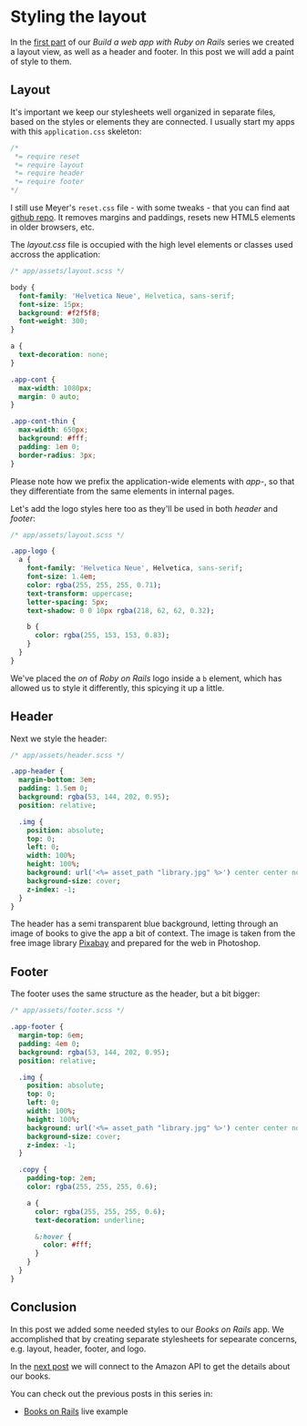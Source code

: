 # Styling the layout

In the [first part](http://lugolabs.com/lugoland/articles/75-building-a-ruby-on-rails-app-part-1-the-app) of our *Build a web app with Ruby on Rails* series we created a layout view, as well as a header and footer. In this post we will add a paint of style to them.

Layout
--

It's important we keep our stylesheets well organized in separate files, based on the styles or elements they are connected. I usually start my apps with this `application.css` skeleton:

```css
/*
 *= require reset
 *= require layout
 *= require header
 *= require footer
*/
```

I still use Meyer's `reset.css` file - with some tweaks - that you can find aat [github repo](). It removes margins and paddings, resets new HTML5 elements in older browsers, etc.

The *layout.css* file is occupied with the high level elements or classes used accross the application:

```css
/* app/assets/layout.scss */

body {
  font-family: 'Helvetica Neue', Helvetica, sans-serif;
  font-size: 15px;
  background: #f2f5f8;
  font-weight: 300;
}

a {
  text-decoration: none;
}

.app-cont {
  max-width: 1080px;
  margin: 0 auto;
}

.app-cont-thin {
  max-width: 650px;
  background: #fff;
  padding: 1em 0;
  border-radius: 3px;
}
```

Please note how we prefix the application-wide elements with *app-*, so that they differentiate from the same elements in internal pages.

Let's add the logo styles here too as they'll be used in both *header* and *footer*:

```sass
/* app/assets/layout.scss */

.app-logo {
  a {
    font-family: 'Helvetica Neue', Helvetica, sans-serif;
    font-size: 1.4em;
    color: rgba(255, 255, 255, 0.71);
    text-transform: uppercase;
    letter-spacing: 5px;
    text-shadow: 0 0 10px rgba(218, 62, 62, 0.32);

    b {
      color: rgba(255, 153, 153, 0.83);
    }
  }
}
```

We've placed the *on* of *Roby on Rails* logo inside a `b` element, which has allowed us to style it differently, this spicying it up a little.


Header
--

Next we style the header:

```sass
/* app/assets/header.scss */

.app-header {
  margin-bottom: 3em;
  padding: 1.5em 0;
  background: rgba(53, 144, 202, 0.95);
  position: relative;

  .img {
    position: absolute;
    top: 0;
    left: 0;
    width: 100%;
    height: 100%;
    background: url('<%= asset_path "library.jpg" %>') center center no-repeat;
    background-size: cover;
    z-index: -1;
  }
}
```

The header has a semi transparent blue background, letting through an image of books to give the app a bit of context. The image is taken from the free image library [Pixabay](http://www.pixabay.com) and prepared for the web in Photoshop.

Footer
--

The footer uses the same structure as the header, but a bit bigger:

```sass
/* app/assets/footer.scss */

.app-footer {
  margin-top: 6em;
  padding: 4em 0;
  background: rgba(53, 144, 202, 0.95);
  position: relative;

  .img {
    position: absolute;
    top: 0;
    left: 0;
    width: 100%;
    height: 100%;
    background: url('<%= asset_path "library.jpg" %>') center center no-repeat;
    background-size: cover;
    z-index: -1;
  }

  .copy {
    padding-top: 2em;
    color: rgba(255, 255, 255, 0.6);

    a {
      color: rgba(255, 255, 255, 0.6);
      text-decoration: underline;

      &:hover {
        color: #fff;
      }
    }
  }
}
```

Conclusion
--

In this post we added some needed styles to our *Books on Rails* app. We accomplished that by creating separate stylesheets for sepearate concerns, e.g. layout, header, footer, and logo.

In the [next post](/lugoland/articles/77-building-a-ruby-on-rails-app-part-3-importing-book-details-from-amazon) we will connect to the Amazon API to get the details about our books.

You can check out the previous posts in this series in:

* [Books on Rails](/booksonrails) live example
